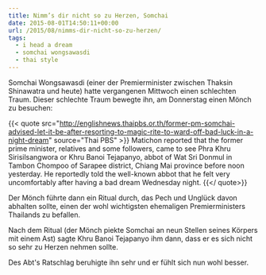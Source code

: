 ```yaml
---
title: Nimm’s dir nicht so zu Herzen, Somchai
date: 2015-08-01T14:50:11+00:00
url: /2015/08/nimms-dir-nicht-so-zu-herzen/
tags:
  - i head a dream
  - somchai wongsawasdi
  - thai style
---
```


Somchai Wongsawasdi (einer der Premierminister zwischen Thaksin Shinawatra und heute) hatte vergangenen Mittwoch einen schlechten Traum. Dieser schlechte Traum bewegte ihn, am Donnerstag einen Mönch zu besuchen:

{{< quote src="<http://englishnews.thaipbs.or.th/former-pm-somchai-advised-let-it-be-after-resorting-to-magic-rite-to-ward-off-bad-luck-in-a-night-dream>" source="Thai PBS" >}}
Matichon reported that the former prime minister, relatives and some followers, came to see Phra Khru Sirisilsangwora or Khru Banoi Tejapanyo, abbot of Wat Sri Donmul in Tambon Chompoo of Sarapee district, Chiang Mai province before noon yesterday. He reportedly told the well-known abbot that he felt very uncomfortably after having a bad dream Wednesday night.
{{</ quote>}}

Der Mönch führte dann ein Ritual durch, das Pech und Unglück davon abhalten sollte, einen der wohl wichtigsten ehemaligen Premierministers Thailands zu befallen.

Nach dem Ritual (der Mönch piekte Somchai an neun Stellen seines Körpers mit einem Ast) sagte Khru Banoi Tejapanyo ihm dann, dass er es sich nicht so sehr zu Herzen nehmen sollte.

Des Abt's Ratschlag beruhigte ihn sehr und er fühlt sich nun wohl besser.
